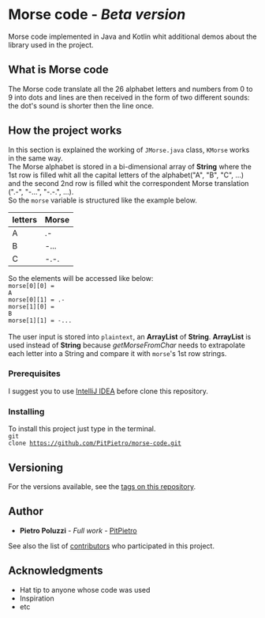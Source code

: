 # Morse code - *Beta version*
Morse code implemented in Java and Kotlin whit additional demos about the library used in the project. 

## What is Morse code

The Morse code translate all the 26 alphabet letters and numbers from 0 to 9 into dots and lines
are then received in the form of two different sounds: the dot's sound is shorter then the line once.

## How the project works
In this section is explained the working of <code>JMorse.java</code> class, <code>KMorse</code>
works in the same way.<br>The Morse alphabet is stored in a bi-dimensional array of **String**
where the 1st row is filled whit all the capital letters of the alphabet("A", "B", "C", ...) and
the second 2nd row is filled whit the correspondent Morse translation (".-", "-...", "-.-.", ...).
<br>So the <code>morse</code> variable is structured like the example below.

letters | Morse 
---- | ----
A | .-
B | -...
C | -.-.

So the elements will be accessed like below:<br>
<code>morse[0][0] = A</code><br><code>morse[0][1] = .-</code><br><code>morse[1][0] = B</code><br>
<code>morse[1][1] = -...</code><br><br>The user input is stored into <code>plaintext</code>, an **ArrayList** of
**String**. **ArrayList** is used instead of **String** because *getMorseFromChar* needs to extrapolate each letter
into a String and compare it with <code>morse</code>'s 1st row strings.
### Prerequisites

I suggest you to use [IntelliJ IDEA](https://www.jetbrains.com/idea/download/) before clone this repository.

### Installing
To install this project just type in the terminal.<br>
<code>git clone https://github.com/PitPietro/morse-code.git</code>


## Versioning

For the versions available, see the [tags on this repository](https://github.com/PitPietro/morse-code/tags). 

## Author

* **Pietro Poluzzi** - *Full work* - [PitPietro](https://github.com/PitPietro)

See also the list of [contributors](https://github.com/PitPietro/morse-code/contributors) who participated in this project.

## Acknowledgments

* Hat tip to anyone whose code was used
* Inspiration
* etc